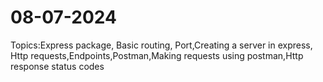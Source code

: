 # 08-07-2024
Topics:Express package, Basic routing, Port,Creating a server in express, Http requests,Endpoints,Postman,Making requests using postman,Http response status codes
